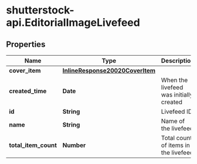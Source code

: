 # shutterstock-api.EditorialImageLivefeed

## Properties
Name | Type | Description | Notes
------------ | ------------- | ------------- | -------------
**cover_item** | [**InlineResponse20020CoverItem**](InlineResponse20020CoverItem.md) |  | [optional] 
**created_time** | **Date** | When the livefeed was initially created | [optional] 
**id** | **String** | Livefeed ID | 
**name** | **String** | Name of the livefeed | 
**total_item_count** | **Number** | Total count of items in the livefeed | 


